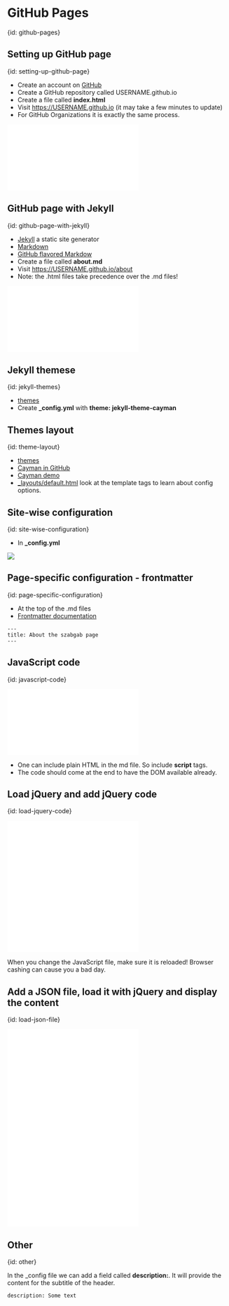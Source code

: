 # GitHub Pages
{id: github-pages}

## Setting up GitHub page
{id: setting-up-github-page}

* Create an account on [GitHub](https://github.com/)
* Create a GitHub repository called USERNAME.github.io
* Create a file called **index.html**
* Visit https://USERNAME.github.io (it may take a few minutes to update)
* For GitHub Organizations it is exactly the same process.

![](examples/index.html)


## GitHub page with Jekyll
{id: github-page-with-jekyll}

* [Jekyll](https://jekyllrb.com/) a static site generator
* [Markdown](https://daringfireball.net/projects/markdown/)
* [GitHub flavored Markdow](https://guides.github.com/features/mastering-markdown/)
* Create a file called **about.md**
* Visit https://USERNAME.github.io/about
* Note: the .html files take precedence over the .md files!

![](examples/about.md)


## Jekyll themese
{id: jekyll-themes}

* [themes](https://pages.github.com/themes/)
* Create **_config.yml** with **theme: jekyll-theme-cayman**



## Themes layout
{id: theme-layout}

* [themes](https://pages.github.com/themes/)
* [Cayman in GitHub](https://github.com/pages-themes/cayman)
* [Cayman demo](https://pages-themes.github.io/cayman/)
* [_layouts/default.html](https://github.com/pages-themes/cayman/blob/master/_layouts/default.html) look at the template tags to learn about config options.



## Site-wise configuration
{id: site-wise-configuration}

* In **_config.yml**

![](examples/_config.yml)



## Page-specific configuration - frontmatter
{id: page-specific-configuration}

* At the top of the .md files
* [Frontmatter documentation](https://jekyllrb.com/docs/frontmatter/)


```
---
title: About the szabgab page
---
```


## JavaScript code
{id: javascript-code}

![](examples/js.md)

* One can include plain HTML in the md file. So include **script** tags.
* The code should come at the end to have the DOM available already.



## Load jQuery and add jQuery code
{id: load-jquery-code}

![](examples/jquery.md)
![](examples/demo.js)

When you change the JavaScript file, make sure it is reloaded! Browser cashing can cause you a bad day.



## Add a JSON file, load it with jQuery and display the content
{id: load-json-file}

![](examples/json.md)
![](examples/json.js)
![](examples/data.json)



## Other
{id: other}



In the _config file we can add a field called **description:**. It will provide the content for the subtitle of the header.



```
description: Some text
```




